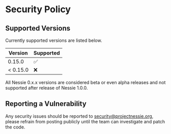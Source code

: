 # Security Policy

## Supported Versions

Currently supported versions are listed below.

| Version  | Supported          |
| -------- | ------------------ |
| 0.15.0   | :white_check_mark: |
| < 0.15.0 | :x:                |

All Nessie 0.x.x versions are considered beta or even alpha releases and not supported after
release of Nessie 1.0.0.

## Reporting a Vulnerability

Any security issues should be reported to security@projectnessie.org, please refrain from posting publicly until the team can investigate and patch the code.
